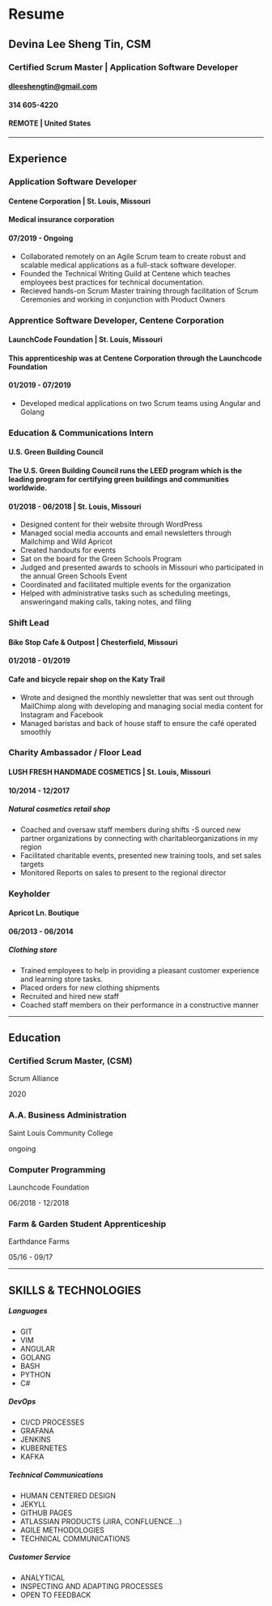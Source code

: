 # Resume
## Devina Lee Sheng Tin, CSM
### Certified Scrum Master | Application Software Developer

#### dleeshengtin@gmail.com
#### 314 605-4220
#### REMOTE | United States
---
## Experience
### Application Software Developer
#### Centene Corporation | St. Louis, Missouri
#### Medical insurance corporation
#### 07/2019 - Ongoing
- Collaborated remotely on an Agile Scrum team to create robust and
scalable medical applications as a full-stack software developer.
- Founded the Technical Writing Guild at Centene which teaches employees
best practices for technical documentation.
- Recieved hands-on Scrum Master training through facilitation of Scrum
Ceremonies and working in conjunction with Product Owners

### Apprentice Software Developer, Centene Corporation
#### LaunchCode Foundation | St. Louis, Missouri
#### This apprenticeship was at Centene Corporation through the Launchcode Foundation 
#### 01/2019 - 07/2019
 - Developed medical applications on two Scrum teams using Angular and
Golang

### Education & Communications Intern
#### U.S. Green Building Council
#### The U.S. Green Building Council runs the LEED program which is the leading program for certifying green buildings and communities worldwide. 
#### 01/2018 - 06/2018 | St. Louis, Missouri
- Designed content for their website through WordPress
- Managed social media accounts and email newsletters through Mailchimp and Wild Apricot
- Created handouts for events
- Sat on the board for the Green Schools Program
- Judged and presented awards to schools in Missouri who participated in the annual Green Schools Event
- Coordinated and facilitated multiple events for the organization
- Helped with administrative tasks such as scheduling meetings, answeringand making calls, taking notes, and filing

### Shift Lead
#### Bike Stop Cafe & Outpost | Chesterfield, Missouri
#### 01/2018 - 01/2019
#### Cafe and bicycle repair shop on the Katy Trail
- Wrote and designed the monthly newsletter that was sent out through MailChimp along with developing and managing social media content for Instagram and Facebook
- Managed baristas and back of house staff to ensure the café operated
smoothly

### Charity Ambassador / Floor Lead 
#### LUSH FRESH HANDMADE COSMETICS | St. Louis, Missouri
#### 10/2014 - 12/2017
##### Natural cosmetics retail shop
- Coached and oversaw staff members during shifts
-S ourced new partner organizations by connecting with charitableorganizations in my region
- Facilitated charitable events, presented new training tools, and set sales
targets
- Monitored Reports on sales to present to the regional director

### Keyholder
#### Apricot Ln. Boutique
#### 06/2013 - 06/2014
##### Clothing store 
- Trained employees to help in providing a pleasant customer experience and learning store tasks. 
- Placed orders for new clothing shipments
- Recruited and hired new staff
- Coached staff members on their performance in a constructive manner 

---
## Education

### Certified Scrum Master, (CSM)

Scrum Alliance 

2020

### A.A. Business Administration 

Saint Louis Community College

ongoing

### Computer Programming

Launchcode Foundation

06/2018 - 12/2018

### Farm & Garden Student Apprenticeship 

Earthdance Farms

05/16 - 09/17 




---
## SKILLS & TECHNOLOGIES

##### Languages 
- GIT
- VIM
- ANGULAR
- GOLANG
- BASH
- PYTHON
- C#  

##### DevOps
- CI/CD PROCESSES
- GRAFANA
- JENKINS
- KUBERNETES
- KAFKA  

##### Technical Communications
- HUMAN CENTERED DESIGN
- JEKYLL
- GITHUB PAGES
- ATLASSIAN PRODUCTS (JIRA, CONFLUENCE...)
- AGILE METHODOLOGIES
- TECHNICAL COMMUNICATIONS

##### Customer Service
- ANALYTICAL 
- INSPECTING AND ADAPTING PROCESSES
- OPEN TO FEEDBACK

